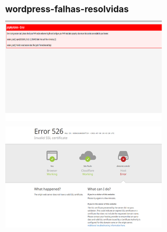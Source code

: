 # wordpress-falhas-resolvidas


<p align="center">
    <img src="/cpanel-acesso-phpmyadmin-erro.png" width="724" height="324">
</p>



<p align="center">
    <img src="/invalid-ssl-certificate.png" width="724" height="324">
</p>
